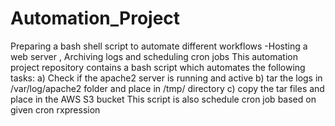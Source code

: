# Automation_Project
Preparing a bash shell script to automate different workflows -Hosting a web server , Archiving logs and scheduling cron jobs
This automation project repository contains a bash script which automates the following tasks: a) Check if the apache2 server is running and active b) tar the logs in /var/log/apache2 folder and place in /tmp/ directory c) copy the tar files and place in the AWS S3 bucket
This script is also schedule cron job based on given cron rxpression
